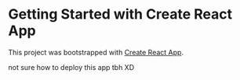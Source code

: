 # Getting Started with Create React App

This project was bootstrapped with [Create React App](https://github.com/facebook/create-react-app).

not sure how to deploy this app tbh XD
